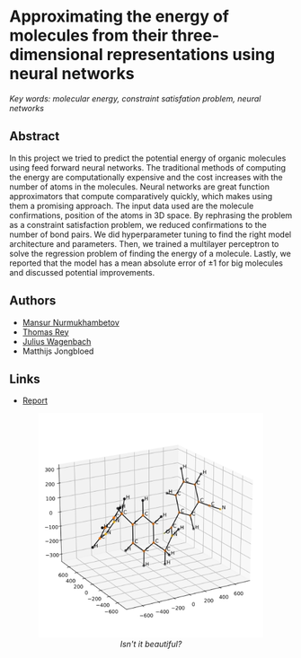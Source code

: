 # Approximating the energy of molecules from their three-dimensional representations using neural networks

_Key words: molecular energy, constraint satisfation problem, neural networks_

## Abstract

In this project we tried to predict the potential energy of organic molecules using feed forward neural networks. The traditional methods of computing the energy are computationally expensive and the cost increases with the number of atoms in the molecules. Neural networks are great function approximators that compute comparatively quickly, which makes using them a promising approach. The input data used are the molecule confirmations, position of the atoms in 3D space. By rephrasing the problem as a constraint satisfaction problem, we reduced confirmations to the number of bond pairs. We did hyperparameter tuning to find the right model architecture and parameters. Then, we trained a multilayer perceptron to solve the regression problem of finding the energy of a molecule. Lastly, we reported that the model has a mean absolute error of ±1 for big molecules and discussed potential improvements.

## Authors
- [Mansur Nurmukhambetov](https://github.com/nomomon)
- [Thomas Rey](https://github.com/thomasrey01)
- [Julius Wagenbach](https://github.com/jwagenbach)
- Matthijs Jongbloed

## Links 
- [Report](https://nomomon.github.io/molecule-energy-prediction/report/report.pdf)

<p align='center'>
  <img width='400' src='report/images/molecule-with-bonds-example.svg'/>
  <br>
  <i>Isn't it beautiful?</i>
</p>
